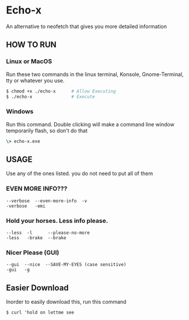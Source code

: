 # Echo-x
An alternative to neofetch that gives you more detailed information

## HOW TO RUN
### Linux or MacOS
Run these two commands in the linux terminal, Konsole, Gnome-Terminal, tty or whatever you use.

```bash
$ chmod +x ./echo-x      # Allow Executing
$ ./echo-x               # Execute
```

### Windows
Run this command. Double clicking will make a command line window temporarily flash, so don't do that

```cmd
\> echo-x.exe
```

## USAGE
Use any of the ones listed. you do not need to put all of them

### EVEN MORE INFO???
```
--verbose  --even-more-info  -v
-verbose   -emi
```

### Hold your horses. Less info please.
```
--less  -l      --please-no-more
-less   -brake  --brake
```

### Nicer Please (GUI)
```
--gui  --nice  --SAVE-MY-EYES (case sensitive)
-gui   -g
```

## Easier Download
Inorder to easily download this, run this command
```
$ curl 'hold on lettme see
```
